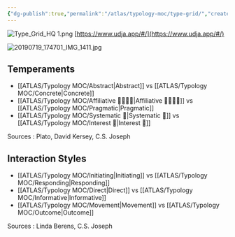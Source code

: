 ```yaml
---
{"dg-publish":true,"permalink":"/atlas/typology-moc/type-grid/","created":"2023-01-12T12:33:41.904+01:00","updated":"2023-02-28T23:50:17.303+01:00"}
---
```



![Type_Grid_HQ 1.png](/img/user/EXTRAS/Images/Type_Grid_HQ%201.png)
[https://www.udja.app/#/](https://www.udja.app/#/)

![20190719_174701_IMG_1411.jpg](/img/user/EXTRAS/Images/20190719_174701_IMG_1411.jpg)

## Temperaments 
- [[ATLAS/Typology MOC/Abstract\|Abstract]] vs [[ATLAS/Typology MOC/Concrete\|Concrete]]
- [[ATLAS/Typology MOC/Affiliative 👨‍👩‍👧‍👦\|Affiliative 👨‍👩‍👧‍👦]] vs [[ATLAS/Typology MOC/Pragmatic\|Pragmatic]]
- [[ATLAS/Typology MOC/Systematic 🔧\|Systematic 🔧]] vs [[ATLAS/Typology MOC/Interest 🤝\|Interest 🤝]]

Sources : Plato, David Kersey, C.S. Joseph

## Interaction Styles 
- [[ATLAS/Typology MOC/Initiating\|Initiating]] vs [[ATLAS/Typology MOC/Responding\|Responding]]
- [[ATLAS/Typology MOC/Direct\|Direct]] vs [[ATLAS/Typology MOC/Informative\|Informative]]
- [[ATLAS/Typology MOC/Movement\|Movement]] vs [[ATLAS/Typology MOC/Outcome\|Outcome]]

Sources : Linda Berens, C.S. Joseph 